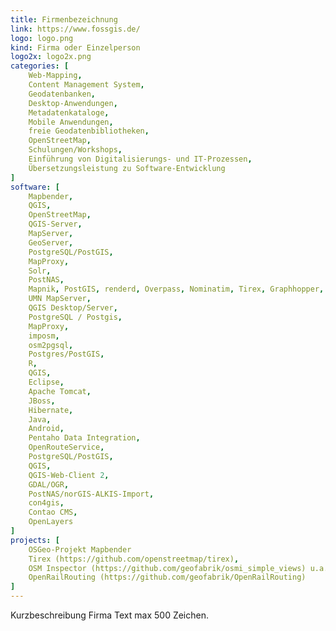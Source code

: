 ```yaml
---
title: Firmenbezeichnung
link: https://www.fossgis.de/
logo: logo.png
kind: Firma oder Einzelperson
logo2x: logo2x.png
categories: [
    Web-Mapping,
    Content Management System,
    Geodatenbanken,
    Desktop-Anwendungen,
    Metadatenkataloge,
    Mobile Anwendungen,
	freie Geodatenbibliotheken,
    OpenStreetMap,
    Schulungen/Workshops,
	Einführung von Digitalisierungs- und IT-Prozessen,	
	Übersetzungsleistung zu Software-Entwicklung
]
software: [
    Mapbender,
    QGIS,
    OpenStreetMap,
    QGIS-Server,
    MapServer,
    GeoServer,
    PostgreSQL/PostGIS,
    MapProxy,
    Solr,
    PostNAS,
	Mapnik, PostGIS, renderd, Overpass, Nominatim, Tirex, Graphhopper, OSRM, uMap, OpenRouteService 
    UMN MapServer,
    QGIS Desktop/Server,
    PostgreSQL / Postgis,
    MapProxy,
    imposm,
    osm2pgsql,
	Postgres/PostGIS, 
	R, 
	QGIS, 
	Eclipse, 
	Apache Tomcat, 
	JBoss, 
	Hibernate, 
	Java, 
	Android, 
	Pentaho Data Integration, 
	OpenRouteService,
    PostgreSQL/PostGIS,
    QGIS,
	QGIS-Web-Client 2,
	GDAL/OGR,
	PostNAS/norGIS-ALKIS-Import, 
    con4gis,
	Contao CMS,
	OpenLayers
]
projects: [
    OSGeo-Projekt Mapbender
    Tirex (https://github.com/openstreetmap/tirex),
	OSM Inspector (https://github.com/geofabrik/osmi_simple_views) u.a., 
	OpenRailRouting (https://github.com/geofabrik/OpenRailRouting)
]
---
```


Kurzbeschreibung Firma Text max 500 Zeichen.

